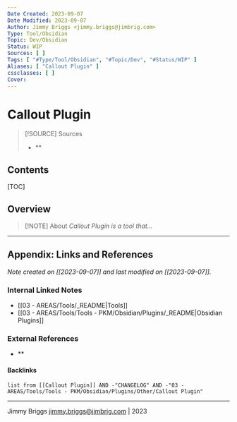 ```yaml
---
Date Created: 2023-09-07
Date Modified: 2023-09-07
Author: Jimmy Briggs <jimmy.briggs@jimbrig.com>
Type: Tool/Obsidian
Topic: Dev/Obsidian
Status: WIP
Sources: [ ]
Tags: [ "#Type/Tool/Obsidian", "#Topic/Dev", "#Status/WIP" ]
Aliases: [ "Callout Plugin" ]
cssclasses: [ ]
Cover:
---
```


# Callout Plugin

> [!SOURCE] Sources
> - **

## Contents

[TOC]

## Overview

> [!NOTE] About
> *Callout Plugin is a tool that...*

***

## Appendix: Links and References

*Note created on [[2023-09-07]] and last modified on [[2023-09-07]].*

### Internal Linked Notes

- [[03 - AREAS/Tools/_README|Tools]]
- [[03 - AREAS/Tools/Tools - PKM/Obsidian/Plugins/_README|Obsidian Plugins]]

### External References

- **

#### Backlinks

```dataview
list from [[Callout Plugin]] AND -"CHANGELOG" AND -"03 - AREAS/Tools/Tools - PKM/Obsidian/Plugins/Other/Callout Plugin"
```


***

Jimmy Briggs <jimmy.briggs@jimbrig.com> | 2023

